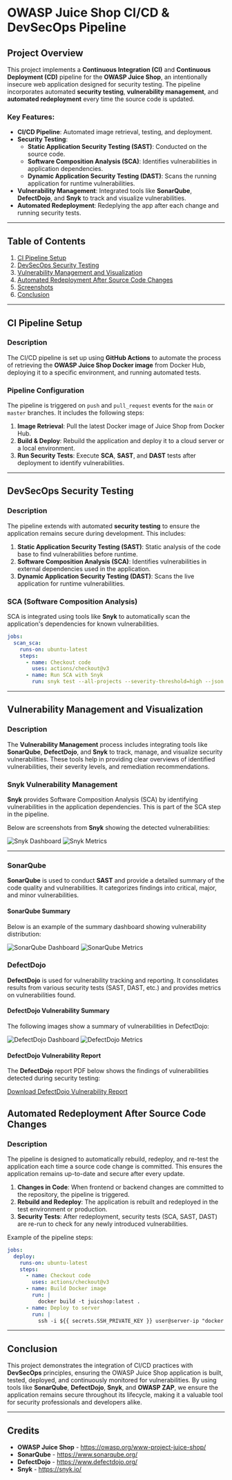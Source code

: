 # OWASP Juice Shop CI/CD & DevSecOps Pipeline

## Project Overview

This project implements a **Continuous Integration (CI)** and **Continuous Deployment (CD)** pipeline for the **OWASP Juice Shop**, an intentionally insecure web application designed for security testing. The pipeline incorporates automated **security testing**, **vulnerability management**, and **automated redeployment** every time the source code is updated.

### Key Features:
- **CI/CD Pipeline**: Automated image retrieval, testing, and deployment.
- **Security Testing**:
  - **Static Application Security Testing (SAST)**: Conducted on the source code.
  - **Software Composition Analysis (SCA)**: Identifies vulnerabilities in application dependencies.
  - **Dynamic Application Security Testing (DAST)**: Scans the running application for runtime vulnerabilities.
- **Vulnerability Management**: Integrated tools like **SonarQube**, **DefectDojo**, and **Snyk** to track and visualize vulnerabilities.
- **Automated Redeployment**: Redeplying the app after each change and running security tests.

---

## Table of Contents
1. [CI Pipeline Setup](#ci-pipeline-setup)
2. [DevSecOps Security Testing](#devsecops-security-testing)
3. [Vulnerability Management and Visualization](#vulnerability-management-and-visualization)
4. [Automated Redeployment After Source Code Changes](#automated-redeployment-after-source-code-changes)
5. [Screenshots](#screenshots)
6. [Conclusion](#conclusion)

---

## CI Pipeline Setup

### Description
The CI/CD pipeline is set up using **GitHub Actions** to automate the process of retrieving the **OWASP Juice Shop Docker image** from Docker Hub, deploying it to a specific environment, and running automated tests.

### Pipeline Configuration
The pipeline is triggered on `push` and `pull_request` events for the `main` or `master` branches. It includes the following steps:
1. **Image Retrieval**: Pull the latest Docker image of Juice Shop from Docker Hub.
2. **Build & Deploy**: Rebuild the application and deploy it to a cloud server or a local environment.
3. **Run Security Tests**: Execute **SCA**, **SAST**, and **DAST** tests after deployment to identify vulnerabilities.

---

## DevSecOps Security Testing

### Description
The pipeline extends with automated **security testing** to ensure the application remains secure during development. This includes:

1. **Static Application Security Testing (SAST)**: Static analysis of the code base to find vulnerabilities before runtime.
2. **Software Composition Analysis (SCA)**: Identifies vulnerabilities in external dependencies used in the application.
3. **Dynamic Application Security Testing (DAST)**: Scans the live application for runtime vulnerabilities.

### SCA (Software Composition Analysis)
SCA is integrated using tools like **Snyk** to automatically scan the application's dependencies for known vulnerabilities.

```yaml
jobs:
  scan_sca:
    runs-on: ubuntu-latest
    steps:
      - name: Checkout code
        uses: actions/checkout@v3
      - name: Run SCA with Snyk
        run: snyk test --all-projects --severity-threshold=high --json > snyk-report.json
```

---

## Vulnerability Management and Visualization

### Description
The **Vulnerability Management** process includes integrating tools like **SonarQube**, **DefectDojo**, and **Snyk** to track, manage, and visualize security vulnerabilities. These tools help in providing clear overviews of identified vulnerabilities, their severity levels, and remediation recommendations.

### Snyk Vulnerability Management
**Snyk** provides Software Composition Analysis (SCA) by identifying vulnerabilities in the application dependencies. This is part of the SCA step in the pipeline.

Below are screenshots from **Snyk** showing the detected vulnerabilities:

![Snyk Dashboard](image4.png)
![Snyk Metrics](image5.png)

---

### SonarQube
**SonarQube** is used to conduct **SAST** and provide a detailed summary of the code quality and vulnerabilities. It categorizes findings into critical, major, and minor vulnerabilities.

#### SonarQube Summary
Below is an example of the summary dashboard showing vulnerability distribution:

![SonarQube Dashboard](image1.png)
![SonarQube Metrics](image2.png)

### DefectDojo
**DefectDojo** is used for vulnerability tracking and reporting. It consolidates results from various security tests (SAST, DAST, etc.) and provides metrics on vulnerabilities found.

#### DefectDojo Vulnerability Summary
The following images show a summary of vulnerabilities in DefectDojo:

![DefectDojo Dashboard](image3.png)
![DefectDojo Metrics](image6.png)

#### DefectDojo Vulnerability Report
The **DefectDojo** report PDF below shows the findings of vulnerabilities detected during security testing:

[Download DefectDojo Vulnerability Report](report.pdf)



## Automated Redeployment After Source Code Changes

### Description
The pipeline is designed to automatically rebuild, redeploy, and re-test the application each time a source code change is committed. This ensures the application remains up-to-date and secure after every update.

1. **Changes in Code**: When frontend or backend changes are committed to the repository, the pipeline is triggered.
2. **Rebuild and Redeploy**: The application is rebuilt and redeployed in the test environment or production.
3. **Security Tests**: After redeployment, security tests (SCA, SAST, DAST) are re-run to check for any newly introduced vulnerabilities.

Example of the pipeline steps:

```yaml
jobs:
  deploy:
    runs-on: ubuntu-latest
    steps:
      - name: Checkout code
        uses: actions/checkout@v3
      - name: Build Docker image
        run: |
          docker build -t juicshop:latest .
      - name: Deploy to server
        run: |
          ssh -i ${{ secrets.SSH_PRIVATE_KEY }} user@server-ip "docker pull juicshop:latest && docker run -d -p 3000:3000 juicshop:latest"
```

---

## Conclusion

This project demonstrates the integration of CI/CD practices with **DevSecOps** principles, ensuring the OWASP Juice Shop application is built, tested, deployed, and continuously monitored for vulnerabilities. By using tools like **SonarQube**, **DefectDojo**, **Snyk**, and **OWASP ZAP**, we ensure the application remains secure throughout its lifecycle, making it a valuable tool for security professionals and developers alike.

---

## Credits
- **OWASP Juice Shop** - https://owasp.org/www-project-juice-shop/
- **SonarQube** - https://www.sonarqube.org/
- **DefectDojo** - https://www.defectdojo.org/
- **Snyk** - https://snyk.io/
